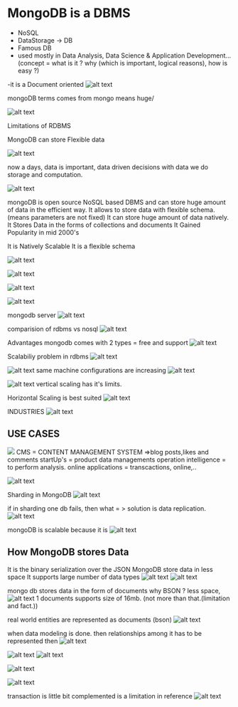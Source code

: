 # MongoDB is a DBMS
- NoSQL
- DataStorage -> DB
- Famous DB
- used mostly in Data Analysis, Data Science & Application Development...
(concept = what is it ? why (which is important, logical reasons), how is easy ?)

-it is a Document oriented
![alt text](image.png)

mongoDB terms comes from mongo means huge/

![alt text](image-1.png)

Limitations of RDBMS


MongoDB can store Flexible data

![alt text](image-2.png)

now a days, data is important, data driven decisions
with data we do storage and computation.

![alt text](image-3.png)

mongoDB is open source NoSQL based DBMS and can store huge amount of data in the efficient way.
It allows to store data with flexible schema.(means parameters are not fixed)
It can store huge amount of data natively.
It Stores Data in the forms of collections and documents
It Gained Popularity in mid 2000's

It is Natively Scalable
It is a flexible schema


![alt text](image-4.png)

![alt text](image-5.png)

![alt text](image-6.png)

![alt text](image-7.png)

 mongodb server
![alt text](image-8.png)

comparision of rdbms vs nosql
![alt text](image-9.png)


Advantages
mongodb comes with 2 types = free and support
![alt text](image-16.png)

Scalabiliy problem in rdbms
![alt text](image-10.png)

![alt text](image-11.png)
same machine configurations are increasing
![alt text](image-12.png)

![alt text](image-13.png)
vertical scaling has it's limits.

Horizontal Scaling is best suited
![alt text](image-14.png)


INDUSTRIES
![alt text](image-17.png)

## USE CASES
![ ](image-18.png)
CMS = CONTENT MANAGEMENT SYSTEM =>blog posts,likes and comments
startUp's = product data managements
operation intelligence = to perform analysis.
online applications = transcactions, online,..

![alt text](image-19.png)

Sharding in MongoDB
![alt text](image-20.png)

if in sharding one db fails, then what = > solution is data replication.
![alt text](image-21.png)


mongoDB is scalable because it is
![alt text](image-22.png)

## How MongoDB stores Data
It is the binary serialization over the JSON
MongoDB store data in less space
It supports large number of data types
![alt text](image-23.png)
![alt text](image-24.png)

mongo db stores data in the form of documents
why BSON ? less space,
![alt text](image-25.png)
1 documents supports size of 16mb. (not more than that.(limitation and fact.))


real world entities are represented as documents (bson)
![alt text](image-26.png)

when data modeling is done. then relationships among it has to be represented then
![alt text](image-27.png)

![alt text](image-28.png)
![alt text](image-29.png)

![alt text](image-30.png)

![alt text](image-31.png)

transaction is little bit complemented is a limitation in reference
![alt text](image-32.png)


